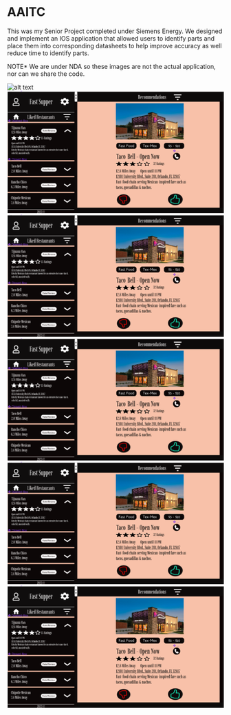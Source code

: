 # AAITC
This was my Senior Project completed under Siemens Energy. We designed and implement an IOS application that allowed users to identify parts and place them into 
corresponding datasheets to help improve accuracy as well reduce time to identify parts. 


NOTE* We are under NDA so these images are not the actual application, nor can we share the code.

![alt text](https://github.com/Miltderp/TheFastSupper/blob/main/get%20started.jpg?raw=true)
![alt text](https://github.com/Miltderp/TheFastSupper/blob/main/Fast.png?raw=true)
![alt text](https://github.com/Miltderp/TheFastSupper/blob/main/Fast.png?raw=true)
![alt text](https://github.com/Miltderp/TheFastSupper/blob/main/Fast.png?raw=true)
![alt text](https://github.com/Miltderp/TheFastSupper/blob/main/Fast.png?raw=true)
![alt text](https://github.com/Miltderp/TheFastSupper/blob/main/Fast.png?raw=true)
